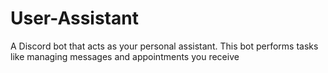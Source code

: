 # User-Assistant
A Discord bot that acts as your personal assistant. This bot performs tasks like managing messages and appointments you receive
